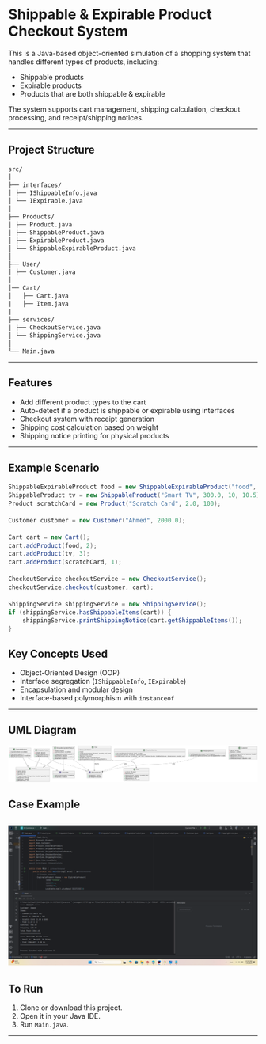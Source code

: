 # Shippable & Expirable Product Checkout System

This is a Java-based object-oriented simulation of a shopping system that handles different types of products, including:

- Shippable products  
- Expirable products  
- Products that are both shippable & expirable  

The system supports cart management, shipping calculation, checkout processing, and receipt/shipping notices.

---

## Project Structure

``` 
src/
│
├── interfaces/
│ ├── IShippableInfo.java
│ └── IExpirable.java
│
├── Products/
│ ├── Product.java
│ ├── ShippableProduct.java
│ ├── ExpirableProduct.java
│ └── ShippableExpirableProduct.java
│
├── User/
│ ├── Customer.java
│
│── Cart/
│   ├── Cart.java
|   ├── Item.java
|
├── services/
│ ├── CheckoutService.java
│ └── ShippingService.java
│
└── Main.java
 ```
 
---

## Features

- Add different product types to the cart
- Auto-detect if a product is shippable or expirable using interfaces
- Checkout system with receipt generation
- Shipping cost calculation based on weight
- Shipping notice printing for physical products

---

## Example Scenario

```java
ShippableExpirableProduct food = new ShippableExpirableProduct("food", 2.2, 2, 2.5, LocalDate.now().plusDays(2));
ShippableProduct tv = new ShippableProduct("Smart TV", 300.0, 10, 10.5);
Product scratchCard = new Product("Scratch Card", 2.0, 100);

Customer customer = new Customer("Ahmed", 2000.0);

Cart cart = new Cart();
cart.addProduct(food, 2);
cart.addProduct(tv, 3);
cart.addProduct(scratchCard, 1);

CheckoutService checkoutService = new CheckoutService();
checkoutService.checkout(customer, cart);

ShippingService shippingService = new ShippingService();
if (shippingService.hasShippableItems(cart)) {
    shippingService.printShippingNotice(cart.getShippableItems());
}
```
## Key Concepts Used

- Object-Oriented Design (OOP)
- Interface segregation (`IShippableInfo`, `IExpirable`)
- Encapsulation and modular design
- Interface-based polymorphism with `instanceof`

---

## UML Diagram

![UML Class Diagram](Class_diagram.png)

## Case Example
![Case Example](Test.png)
---

## To Run

1. Clone or download this project.
2. Open it in your Java IDE.
3. Run `Main.java`.

---
